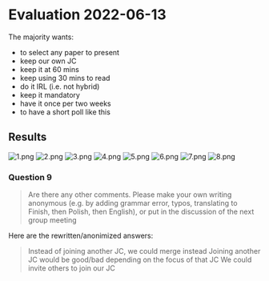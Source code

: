 # Evaluation 2022-06-13

The majority wants:

 * to select any paper to present
 * keep our own JC
 * keep it at 60 mins
 * keep using 30 mins to read
 * do it IRL (i.e. not hybrid)
 * keep it mandatory
 * have it once per two weeks
 * to have a short poll like this

## Results

![1.png]()
![2.png]()
![3.png]()
![4.png]()
![5.png]()
![6.png]()
![7.png]()
![8.png]()

### Question 9

> Are there any other comments. Please make your own writing anonymous (e.g. by adding grammar error, typos, translating to Finish, then Polish, then English), or put in the discussion of the next group meeting

Here are the rewritten/anonimized answers:

> Instead of joining another JC, we could merge instead
> Joining another JC would be good/bad depending on the focus of that JC
> We could invite others to join our JC

